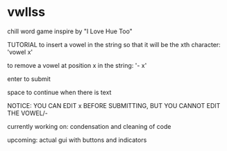 # vwllss
chill word game inspire by "I Love Hue Too"

TUTORIAL
to insert a vowel in the string so that it will be the xth character: 'vowel x'

to remove a vowel at position x in the string: '- x'

enter to submit

space to continue when there is text

NOTICE: YOU CAN EDIT x BEFORE SUBMITTING, BUT YOU CANNOT EDIT THE VOWEL/-

currently working on: condensation and cleaning of code

upcoming: actual gui with buttons and indicators
